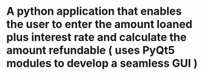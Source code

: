 # A python application that enables the user  to enter the  amount loaned plus interest rate and calculate the amount refundable ( uses  PyQt5 modules  to  develop a  seamless GUI )
 
